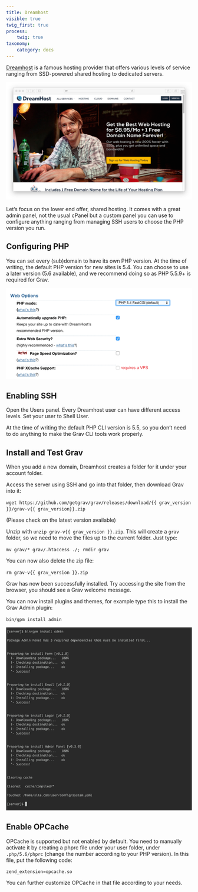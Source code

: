 ```yaml
---
title: Dreamhost
visible: true
twig_first: true
process:
    twig: true
taxonomy:
    category: docs
---
```


[Dreamhost](http://dreamhost.com) is a famous hosting provider that offers various levels of service ranging from SSD-powered shared hosting to dedicated servers.

![](dreamhost.png)

Let’s focus on the lower end offer, shared hosting. It comes with a great admin panel, not the usual cPanel but a custom panel you can use to configure anything ranging from managing SSH users to choose the PHP version you run.

## Configuring PHP

You can set every (sub)domain to have its own PHP version. At the time of writing, the default PHP version for new sites is 5.4. You can choose to use a later version (5.6 available), and we recommend doing so as PHP 5.5.9+ is required for Grav.

![](php-version.png)

## Enabling SSH

Open the Users panel. Every Dreamhost user can have different access levels. Set your user to Shell User.

At the time of writing the default PHP CLI version is 5.5, so you don’t need to do anything to make the Grav CLI tools work properly.

## Install and Test Grav

When you add a new domain, Dreamhost creates a folder for it under your account folder.

Access the server using SSH and go into that folder, then download Grav into it:

`wget https://github.com/getgrav/grav/releases/download/{{ grav_version }}/grav-v{{ grav_version}}.zip`

(Please check on [](https://github.com/getgrav/grav/releases/) the latest version available)

Unzip with `unzip grav-v{{ grav_version }}.zip`. This will create a `grav` folder, so we need to move the files up to the current folder.
Just type:

`mv grav/* grav/.htaccess ./; rmdir grav`

You can now also delete the zip file:

`rm grav-v{{ grav_version }}.zip`

Grav has now been successfully installed. Try accessing the site from the browser, you should see a Grav welcome message.

You can now install plugins and themes, for example type this to install the Grav Admin plugin:

`bin/gpm install admin`

![](install-plugin.png)

## Enable OPCache

OPCache is supported but not enabled by default. You need to manually activate it by creating a phprc file under your user folder, under `.php/5.6/phprc` (change the number according to your PHP version). In this file, put the following code:

```
zend_extension=opcache.so
```

You can further customize OPCache in that file according to your needs.
